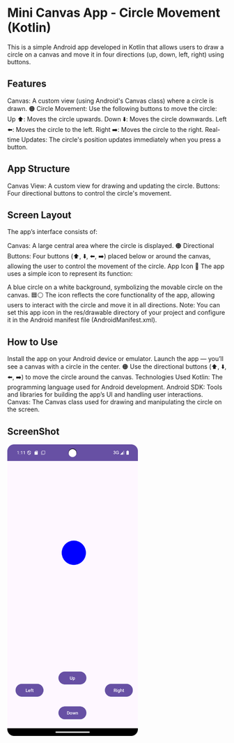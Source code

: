 # Mini Canvas App - Circle Movement (Kotlin)
This is a simple Android app developed in Kotlin that allows users to draw a circle on a canvas and move it in four directions (up, down, left, right) using buttons.

## Features
Canvas: A custom view (using Android's Canvas class) where a circle is drawn. 🟠
Circle Movement: Use the following buttons to move the circle:
Up ⬆️: Moves the circle upwards.
Down ⬇️: Moves the circle downwards.
Left ⬅️: Moves the circle to the left.
Right ➡️: Moves the circle to the right.
Real-time Updates: The circle's position updates immediately when you press a button.

## App Structure
Canvas View: A custom view for drawing and updating the circle.
Buttons: Four directional buttons to control the circle's movement.

## Screen Layout
The app’s interface consists of:

Canvas: A large central area where the circle is displayed. 🟠
Directional Buttons: Four buttons (⬆️, ⬇️, ⬅️, ➡️) placed below or around the canvas, allowing the user to control the movement of the circle.
App Icon 🎨
The app uses a simple icon to represent its function:

A blue circle on a white background, symbolizing the movable circle on the canvas. 🟦⚪
The icon reflects the core functionality of the app, allowing users to interact with the circle and move it in all directions.
Note: You can set this app icon in the res/drawable directory of your project and configure it in the Android manifest file (AndroidManifest.xml).

## How to Use
Install the app on your Android device or emulator.
Launch the app — you’ll see a canvas with a circle in the center. 🟠
Use the directional buttons (⬆️, ⬇️, ⬅️, ➡️) to move the circle around the canvas.
Technologies Used
Kotlin: The programming language used for Android development.
Android SDK: Tools and libraries for building the app’s UI and handling user interactions.
Canvas: The Canvas class used for drawing and manipulating the circle on the screen.

## ScreenShot

<img src="https://github.com/0yaser0/Canvas-testing/blob/master/CircleMove.png" width="300"/>
